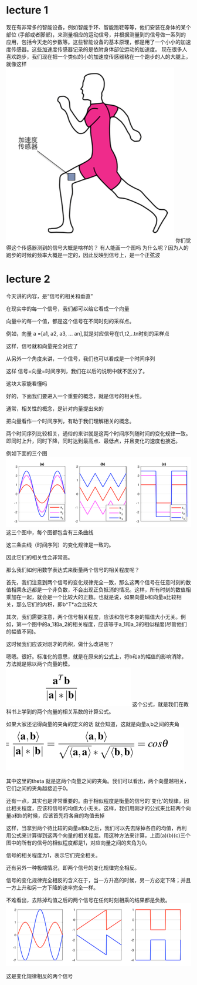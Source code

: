 # lecture 1

现在有非常多的智能设备，例如智能手环、智能跑鞋等等，他们安装在身体的某个部位 (手部或者脚部)，来测量相应的运动信号，并根据测量到的信号做一系列的应用，包括今天走的步数等。这些智能设备的基本原理，都是用了一个小小的加速度传感器。这些加速度传感器记录的是依附身体部位运动的加速度。
现在很多人喜欢跑步，我们现在把一个类似的小的加速度传感器粘在一个跑步的人的大腿上，就像这样
![title](https://raw.githubusercontent.com/HViktorTsoi/gitnote-image/master/gitnote/2019/06/25/1561472532445-1561472532520.png)
你们觉得这个传感器测到的信号大概是啥样的？
有人能画一个图吗
为什么呢？因为人的跑步的时候的频率大概是一定的，因此反映到信号上，是一个正弦波

# lecture 2

今天讲的内容，是“信号的相关和垂直”

在现实中的每一个信号，我们都可以给它看成一个向量

向量中的每一个值，都是这个信号在不同时刻的采样点。

例如，向量 a =[a1, a2, a3, ... an],就是对应信号在t1,t2,..tn时刻的采样点

这样，信号就和向量完全对应了

从另外一个角度来讲，一个信号，我们也可以看成是一个时间序列

这样 信号=向量=时间序列，我们在以后的说明中就不区分了。

这块大家能看懂吗

好的，下面我们要进入一个重要的概念，就是信号的相关性。

通常，相关性的概念，是针对向量提出来的

把向量看作一个时间序列，有助于我们理解相关的概念。

两个时间序列比较相关，通俗的来讲就是这两个时间序列随时间的变化规律一致。即同时上升，同时下降，同时达到最高点、最低点，并且变化的速度也接近。

例如下面的三个图
![title](https://raw.githubusercontent.com/HViktorTsoi/gitnote-image/master/gitnote/2019/06/25/1561472710021-1561472710022.png)
这三个图中，每个图都包含有三条曲线

这三条曲线（时间序列）的变化规律是一致的。

因此它们的相关性会非常高。

那么我们如何用数学表达式来衡量两个信号的相关程度呢？

首先，我们注意到两个信号的变化规律完全一致，那么这两个信号在任意时刻的数值相乘永远都是一个非负数，不会出现正负抵消的情况。这样，所有时刻的数值相乘加在一起，就会是一个比较大的正数。也就是说，如果向量b和向量a比较相关，那么它们的内积，即b^T*a会比较大

其次，我们需要注意，两个信号相关程度，应该和信号本身的幅值大小无关。例如，第一个图中的a_1和a_2的相关程度，应该等于a_1和a_3的相似程度(尽管他们的幅值不同)。

这时候我们应该对刚才的内积，做什么改进呢？

嗯嗯。很好。标准化的意思，就是在原来的公式上，将b和a的幅值的影响消除，方法就是除以两个向量的模。
![title](https://raw.githubusercontent.com/HViktorTsoi/gitnote-image/master/gitnote/2019/06/25/1561473003486-1561473003486.png)
这个公式，就是我们在教科书上学到的两个向量的相关系数的计算公式。

如果大家还记得向量的夹角的定义的话 就会知道，这就是向量a,b之间的夹角
![title](https://raw.githubusercontent.com/HViktorTsoi/gitnote-image/master/gitnote/2019/06/25/1561473114801-1561473114802.png)

其中这里的theta 就是这两个向量之间的夹角。我们可以看出，两个向量越相关，它们之间的夹角越接近于0。

还有一点，其实也是非常重要的。由于相似程度是衡量的信号的`变化'的规律，因此相关程度，应该和信号的均值大小无关。这样，我们用刚才的公式来比较两个向量a和b的时候，应该首先将各自的均值去掉

这样，当拿到两个待比较的向量a和b之后，我们可以先去除掉各自的均值，再利用公式来计算得到这两个向量的相关程度。用这种方法来计算，上面(a)(b)(c)三个图中的所有的信号的相似程度都是1，对应向量之间的夹角为0。

信号的相关程度为1，表示它们完全相关。

还有另外一种极端情况，即两个信号的变化规律完全相反。

信号的变化规律完全相反的含义在于，当一方升高的时候，另一方必定下降；并且一方上升和另一方下降的速率完全一样。

不难看出，去除掉均值之后的两个信号在任何时刻相乘的结果都是负数。
![title](https://raw.githubusercontent.com/HViktorTsoi/gitnote-image/master/gitnote/2019/06/25/1561473399423-1561473399425.png)

这是变化规律相反的两个信号